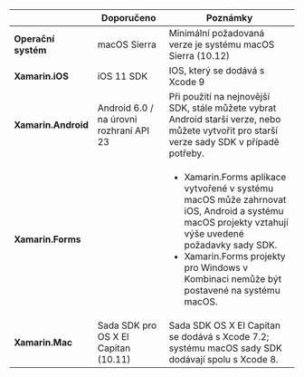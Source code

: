||Doporučeno|Poznámky|
|---|---|---|
|**Operační systém**|macOS Sierra|Minimální požadovaná verze je systému macOS Sierra (10.12)|
|**Xamarin.iOS**|iOS 11 SDK|IOS, který se dodává s Xcode 9|
|**Xamarin.Android**|Android 6.0 / na úrovni rozhraní API 23|Při použití na nejnovější SDK, stále můžete vybrat Android starší verze, nebo můžete vytvořit pro starší verze sady SDK v případě potřeby.|
|**Xamarin.Forms**||<ul><li>Xamarin.Forms aplikace vytvořené v systému macOS může zahrnovat iOS, Android a systému macOS projekty vztahují výše uvedené požadavky sady SDK.</li><li>Xamarin.Forms projekty pro Windows v Kombinaci nemůže být postavené na systému macOS.</li></ul>|
|**Xamarin.Mac**|Sada SDK pro OS X El Capitan (10.11)|Sada SDK OS X El Capitan se dodává s Xcode 7.2; systému macOS sady SDK dodávají spolu s Xcode 8.|
